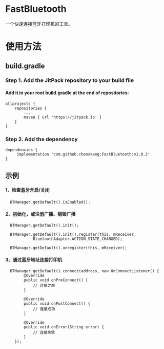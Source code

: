 # FastBluetooth
一个快速连接蓝牙打印机的工具。

# 使用方法

## build.gradle

### Step 1. Add the JitPack repository to your build file

#### Add it in your root build.gradle at the end of repositories:

	allprojects {
		repositories {
			...
			maven { url 'https://jitpack.io' }
		}
	}

### Step 2. Add the dependency

	dependencies {
    	 implementation 'com.github.chenxkang:FastBluetooth:v1.0.2'
    }


## 示例

#### 1、检查蓝牙开启/关闭
      BTManager.getDefault().isEnabled()；

#### 2、初始化，或注册广播、销毁广播
      BTManager.getDefault().init();
      
      BTManager.getDefault().init().register(this, mReceiver,
                BluetoothAdapter.ACTION_STATE_CHANGED);
                
      BTManager.getDefault().unregister(this, mReceiver);
      
#### 3、通过蓝牙地址连接打印机
      BTManager.getDefault().connect(address, new OnConnectListener() {
            @Override
            public void onPreConnect() {
                // 连接之前
            }

            @Override
            public void onPostConnect() {
                // 连接成功
            }

            @Override
            public void onError(String error) {
                // 连接失败
            }
        });
